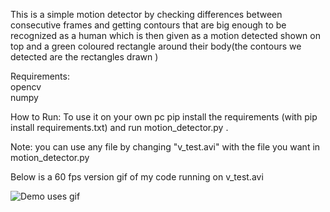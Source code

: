 This is a simple motion detector by checking differences between consecutive frames and getting contours that are big enough to be recognized as a human which is then given as a motion detected shown on top and a green coloured rectangle around their body(the contours we detected are the rectangles drawn )

Requirements:
<br/>
opencv
<br/>
numpy

How to Run:
To use it on your own pc pip install the requirements (with pip install requirements.txt) and run motion_detector.py .


Note: you can use any file by changing "v_test.avi" with the file you want in motion_detector.py


Below is a 60 fps version gif of my code running on v_test.avi


![Demo uses gif](demo/demo.gif)